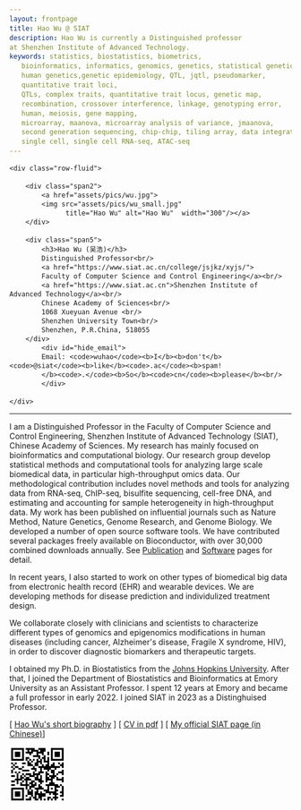 ```yaml
---
layout: frontpage
title: Hao Wu @ SIAT
description: Hao Wu is currently a Distinguished professor 
at Shenzhen Institute of Advanced Technology.
keywords: statistics, biostatistics, biometrics,
   bioinformatics, informatics, genomics, genetics, statistical genetics,
   human genetics,genetic epidemiology, QTL, jqtl, pseudomarker,
   quantitative trait loci,
   QTLs, complex traits, quantitative trait locus, genetic map,
   recombination, crossover interference, linkage, genotyping error,
   human, meiosis, gene mapping,
   microarray, maanova, microarray analysis of variance, jmaanova,
   second generation sequencing, chip-chip, tiling array, data integration, DSS,
   single cell, single cell RNA-seq, ATAC-seq
---
```

<!--
<div class="navbar">
  <div class="navbar-inner">
      <ul class="nav">
          <li><a href="https://scholar.google.com/citations?user=nDSGBakAAAAJ&hl=en">Google Scholar</a></li>
          <li><a href="https://github.com/benliemory">Github</a></li>
      </ul>
  </div>
-->

<div class="container">

    <div class="row-fluid">
        
        <div class="span2">
            <a href="assets/pics/wu.jpg">
            <img src="assets/pics/wu_small.jpg"
                  title="Hao Wu" alt="Hao Wu"  width="300"/></a>
        </div>

        <div class="span5">
            <h3>Hao Wu (吴浩)</h3>
            Distinguished Professor<br/>
            <a href="https://www.siat.ac.cn/college/jsjkz/xyjs/">
            Faculty of Computer Science and Control Engineering</a><br/>
            <a href="https://www.siat.ac.cn">Shenzhen Institute of Advanced Technology</a><br/>
            Chinese Academy of Sciences<br/>
            1068 Xueyuan Avenue <br/>
            Shenzhen University Town<br/>
            Shenzhen, P.R.China, 518055
        </div>
            <div id="hide_email">
            Email: <code>wuhao</code><b>I</b><b>don't</b><code>@siat</code><b>like</b><code>.ac</code><b>spam!
            </b><code>.</code><b>So</b><code>cn</code><b>please</b><br/>
            </div>

    </div>
</div>




<hr />

I am a Distinguished Professor in the Faculty of Computer Science and Control Engineering, Shenzhen Institute of Advanced Technology (SIAT), Chinese Academy of Sciences. 
My research has mainly focused on bioinformatics and computational biology.
Our research group develop statistical methods and computational
tools for analyzing large scale biomedical data, in particular high-throughput omics data. Our methodological contribution includes novel methods and tools for analyzing data from RNA-seq, ChIP-seq, bisulfite sequencing, cell-free DNA, and estimating and accounting for sample heterogeneity in high-throughput data. My work has been published on influential journals such as Nature Method, Nature Genetics, Genome Research, and Genome Biology. We developed a number of open source software tools. We have contributed several packages freely available on Bioconductor, with over 30,000 combined downloads annually. See [Publication](http://www.haowulab.org//pages/pubs.html) and [Software](http://www.haowulab.org//pages/software.html) pages for detail. 


In recent years, I also started to work on other types of biomedical big data from electronic health record (EHR) and wearable devices. 
We are developing methods for disease prediction and individulized treatment design. 

We collaborate closely with clinicians and scientists to characterize different types of genomics and epigenomics modifications in human diseases (including cancer, Alzheimer's disease, Fragile X syndrome, HIV), in order to discover diagnostic biomarkers and therapeutic targets. 


<p>
I obtained my Ph.D. in Biostatistics from the
<a href="http://www.biostat.jhsph.edu">Johns Hopkins University</a>.
After that, I joined the Department of Biostatistics and Bioinformatics
at Emory University as an Assistant Professor. I spent 12 years at Emory and became a full professor in early 2022. I joined SIAT in 2023 as a Distinghuised Professor. 



<p>
[ <a href="pages/bio.html">Hao Wu's short biography</a> ]  [ <a href="assets/wu-cv.pdf">CV in pdf</a> ]
[ <a href="https://www.siat.ac.cn/college/jsjkz/szdw/202212/t20221212_6578959.html">
My official SIAT page (in Chinese)</a>]
<p>
<p>
<p>


<img src="assets/pics/HaoWuQR.png" width="100">


